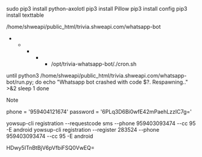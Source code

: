 sudo pip3 install python-axolotl
pip3 install Pillow
pip3 install config
pip3 install texttable

/home/shweapi/public_html/trivia.shweapi.com/whatsapp-bot

* * * * * /opt/trivia-whatsapp-bot/./cron.sh


until python3 /home/shweapi/public_html/trivia.shweapi.com/whatsapp-bot/run.py; do
    echo "Whatsapp bot crashed with code $?.  Respawning.." >&2
    sleep 1
done


Note


phone = '959404121674'
password = '6PLq3D6Bi0wfE42mPaehLzzIC7g='

yowsup-cli registration --requestcode sms --phone 959403093474 --cc 95 -E android
yowsup-cli registration --register 283524 --phone 959403093474 --cc 95 -E android

HDwy5ITnBtBjV6pVfbiFSQ0VwEQ=